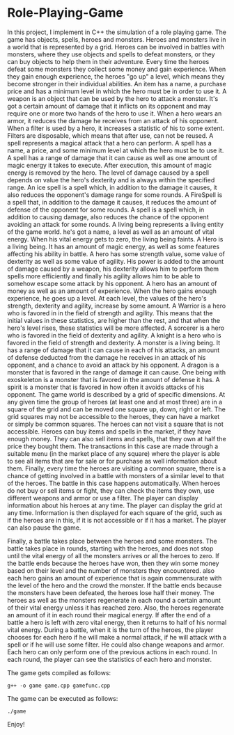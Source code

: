 # Role-Playing-Game

In this project, I implement in C++ the simulation of a role playing game. The game
has objects, spells, heroes and monsters. Heroes and monsters live in a world that is
represented by a grid. Heroes can be involved in battles with monsters, where they
use objects and spells to defeat monsters, or they can buy objects
to help them in their adventure. Every time the heroes defeat some monsters they collect
some money and gain experience. When they gain enough experience, the heroes "go up"
a level, which means they become stronger in their individual abilities.
An item has a name, a purchase price and has a minimum level
in which the hero must be in order to use it. A weapon is an
object that can be used by the hero to attack a monster. It's got
a certain amount of damage that it inflicts on its opponent and may require one or more
two hands of the hero to use it. When a hero wears an armor, 
it reduces the damage he receives from an attack of his opponent. When a filter is 
used by a hero, it increases a statistic of his
to some extent. Filters are disposable, which means that after use,
can not be reused. A spell represents a magical attack that a hero can perform.
A spell has a name, a price, and some minimum level at which the hero must be
to use it. A spell has a range of damage that it can cause as well as one
amount of magic energy it takes to execute. After execution, this amount of magic
energy is removed by the hero. The level of damage caused by a spell depends on
value the hero's dexterity and is always within the specified range. An ice spell
is a spell which, in addition to the damage it causes, it also reduces the opponent's damage range
for some rounds. A FireSpell is a spell that, in addition to
the damage it causes, it reduces the amount of defense of the opponent for some rounds. A spell
is a spell which, in addition to causing damage, also reduces
the chance of the opponent avoiding an attack for some rounds.
A living being represents a living entity of the game world. he's got
a name, a level as well as an amount of vital energy. When
his vital energy gets to zero, the living being faints. A Hero is a
living being. It has an amount of magic energy, as well as some features
affecting his ability in battle. A hero has some strength value,
some value of dexterity as well as some value of agility. His power
is added to the amount of damage caused by a weapon, his dexterity allows him to perform them
spells more efficiently and finally his agility allows him to be able to somehow escape
some attack by his opponent. A hero has an amount of money as well as
an amount of experience. When the hero gains enough experience, he goes up a level. 
At each level, the values of the hero's strength, dexterity and agility,
increase by some amount. A Warrior is a hero who is favored in
in the field of strength and agility. This means that the initial values in these statistics,
are higher than the rest, and that when the hero's level rises, these statistics
will be more affected. A sorcerer is a hero who is favored
in the field of dexterity and agility. A knight is a hero who is
favored in the field of strength and dexterity.
A monster is a living being. It has a range of damage that it can cause
in each of his attacks, an amount of defense deducted from the damage he receives in an attack
of his opponent, and a chance to avoid an attack by his opponent. A dragon
is a monster that is favored in the range of damage it can cause. One being
with exoskeleton is a monster that is favored in the amount of defense it has.
A spirit is a monster that is favored in how often it avoids attacks
of his opponent. The game world is described by a grid of specific dimensions. 
At any given time the group of heroes (at least one and at most three) are in a
square of the grid and can be moved one square up, down,
right or left. The grid squares may not be accessible to the heroes, 
they can have a market or simply be common squares. The
heroes can not visit a square that is not accessible. Heroes can
buy items and spells in the market, if they have enough money.
They can also sell items and spells, that they own at half the price
they bought them. The transactions in this case are made through a suitable menu (in the market place of any square) where the
player is able to see all items that are for sale or for purchase as well
information about them. Finally, every time the
heroes are visiting a common square, there is a chance of getting involved in a battle with
monsters of a similar level to that of the heroes. The battle in this case happens automatically.
When heroes do not buy or sell items or fight, they can check the
items they own, use different weapons and armor or use a filter. 
The player can display information about his heroes at any time.
The player can display the grid at any time.
Information is then displayed for each square of the grid, such as if the heroes are in
this, if it is not accessible or if it has a market. The player can also pause the game.

Finally, a battle takes place between the heroes and some monsters. The battle takes place in rounds,
starting with the heroes, and does not stop until the vital energy of all the monsters arrives
or all the heroes to zero. If the battle ends because the heroes have won, then they win
some money based on their level and the number of monsters they encountered. also
each hero gains an amount of experience that is again commensurate with the level of the hero and the crowd
the monster. If the battle ends because the monsters have been defeated, the heroes lose half their money.
The heroes as well as the monsters regenerate in each round a certain amount of their vital energy
unless it has reached zero. Also, the heroes regenerate an amount of it in each round
their magical energy. If after the end of a battle a hero is left with zero vital energy, 
then it returns to half of his normal vital energy. During a battle, when it is 
the turn of the heroes, the player chooses for each hero if he will make a normal
attack, if he will attack with a spell or if he will use some filter. He could also change weapons and armor. 
Each hero can only perform one of the previous actions in each round. In each round, the player can see the
statistics of each hero and monster.

The game gets compiled as follows:

    g++ -o game game.cpp gamefunc.cpp


The game can be executed as follows:

    ./game
    
Enjoy!

